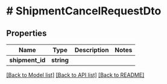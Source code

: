 # # ShipmentCancelRequestDto

## Properties

Name | Type | Description | Notes
------------ | ------------- | ------------- | -------------
**shipment_id** | **string** |  |

[[Back to Model list]](../../README.md#models) [[Back to API list]](../../README.md#endpoints) [[Back to README]](../../README.md)
